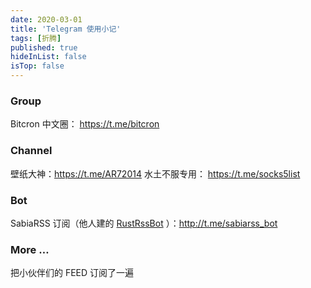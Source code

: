 ```yaml
---
date: 2020-03-01
title: 'Telegram 使用小记'
tags: [折腾]
published: true
hideInList: false
isTop: false
---
```


### Group
Bitcron 中文圈： <https://t.me/bitcron>

<!--more-->
### Channel
壁纸大神：<https://t.me/AR72014>
水土不服专用： <https://t.me/socks5list>

### Bot
SabiaRSS 订阅（他人建的 [RustRssBot](https://github.com/iovxw/rssbot) ）：<http://t.me/sabiarss_bot>

### More …
把小伙伴们的 FEED 订阅了一遍